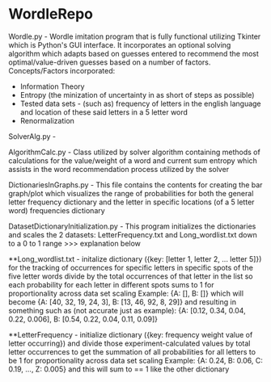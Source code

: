 # WordleRepo

Wordle.py - Wordle imitation program that is fully functional utilizing Tkinter which is Python's GUI interface.
It incorporates an optional solving algorithm which adapts based on guesses entered
to recommend the most optimal/value-driven guesses based on a number of factors.
Concepts/Factors incorporated: 
- Information Theory
- Entropy (the minization of uncertainty in as short of steps as possible)
- Tested data sets - (such as) frequency of letters in the english language and 
location of these said letters in a 5 letter word
- Renormalization

SolverAlg.py - 

AlgorithmCalc.py -  Class utilized by solver algorithm containing methods of calculations for the value/weight of a word and current sum entropy which assists
in the word recommendation process utilized by the solver

DictionariesInGraphs.py - This file contains the contents for creating the bar graph/plot which visualizes the range of 
probabilities for both the general letter frequency dictionary and the letter in specific locations (of a 5 letter word)
frequencies dictionary 

DatasetDictionaryInitialization.py - This program initializes the dictionaries and scales the 2 datasets: LetterFrequency.txt and Long_wordlist.txt down to a 0 to
1 range >>> explanation below 

  **Long_wordlist.txt - initalize dictionary ({key: [letter 1, letter 2, ... letter 5]}) for
  the tracking of occurrences for 
  specific letters in specific spots of the five letter words 
  divide by the total occurrences of that letter in the list so each probability
  for each letter in different spots sums to 1 for proportionality across data set scaling
  Example: {A: [], B: []} which will become {A: [40, 32, 19, 24, 3], B: [13, 46, 92, 8, 29]}
  and resulting in something such as (not accurate just as example): 
  {A: [0.12, 0.34, 0.04, 0.22, 0.006], B: [0.54, 0.22, 0.04, 0.11, 0.09]}

  **LetterFrequency - initialize dictionary ({key: frequency weight value of letter occurring})
  and divide those experiment-calculated values by total letter occurrences to get the summation of all 
  probabilities for all letters to be 1 for proportionality across data set scaling
  Example: {A: 0.24, B: 0.06, C: 0.19, ..., Z: 0.005} and this will sum to == 1 like the other dictionary
